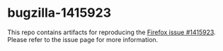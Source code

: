 # bugzilla-1415923

This repo contains artifacts for reproducing the [Firefox issue #1415923](https://bugzilla.mozilla.org/show_bug.cgi?id=1415923). Please refer to the issue page for more information.
